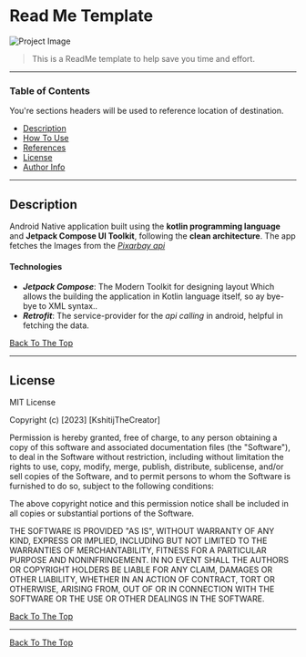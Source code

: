 # Read Me Template

![Project Image](project-image-url)

> This is a ReadMe template to help save you time and effort.

---

### Table of Contents
You're sections headers will be used to reference location of destination.

- [Description](#description)
- [How To Use](#how-to-use)
- [References](#references)
- [License](#license)
- [Author Info](#author-info)

---

## Description

Android Native application built using the **kotlin programming language** and **Jetpack Compose UI Toolkit**, following the **clean architecture**.
The app fetches the Images from the *[Pixarbay api](https://pixabay.com/api/docs/)*

#### Technologies

- ***Jetpack Compose***: The Modern Toolkit for designing layout Which allows the building the application in Kotlin language itself, so ay bye-bye to XML syntax..
- ***Retrofit***: The service-provider for the *api calling* in android, helpful in fetching the data.


[Back To The Top](#read-me-template)

---


## License

MIT License

Copyright (c) [2023] [KshitijTheCreator]

Permission is hereby granted, free of charge, to any person obtaining a copy
of this software and associated documentation files (the "Software"), to deal
in the Software without restriction, including without limitation the rights
to use, copy, modify, merge, publish, distribute, sublicense, and/or sell
copies of the Software, and to permit persons to whom the Software is
furnished to do so, subject to the following conditions:

The above copyright notice and this permission notice shall be included in all
copies or substantial portions of the Software.

THE SOFTWARE IS PROVIDED "AS IS", WITHOUT WARRANTY OF ANY KIND, EXPRESS OR
IMPLIED, INCLUDING BUT NOT LIMITED TO THE WARRANTIES OF MERCHANTABILITY,
FITNESS FOR A PARTICULAR PURPOSE AND NONINFRINGEMENT. IN NO EVENT SHALL THE
AUTHORS OR COPYRIGHT HOLDERS BE LIABLE FOR ANY CLAIM, DAMAGES OR OTHER
LIABILITY, WHETHER IN AN ACTION OF CONTRACT, TORT OR OTHERWISE, ARISING FROM,
OUT OF OR IN CONNECTION WITH THE SOFTWARE OR THE USE OR OTHER DEALINGS IN THE
SOFTWARE.

[Back To The Top](#read-me-template)

---

[Back To The Top](#read-me-template)
